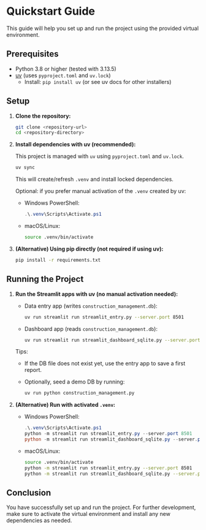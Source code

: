 # Quickstart Guide

This guide will help you set up and run the project using the provided virtual environment.

## Prerequisites

- Python 3.8 or higher (tested with 3.13.5)
- [uv](https://docs.astral.sh/uv/) (uses `pyproject.toml` and `uv.lock`)
  - Install: `pip install uv` (or see uv docs for other installers)

## Setup

1. **Clone the repository:**

   ```bash
   git clone <repository-url>
   cd <repository-directory>
   ```

2. **Install dependencies with uv (recommended):**

   This project is managed with `uv` using `pyproject.toml` and `uv.lock`.

   ```bash
   uv sync
   ```

   This will create/refresh `.venv` and install locked dependencies.

   Optional: if you prefer manual activation of the `.venv` created by uv:

   - Windows PowerShell:

     ```powershell
     .\.venv\Scripts\Activate.ps1
     ```

   - macOS/Linux:

     ```bash
     source .venv/bin/activate
     ```

3. **(Alternative) Using pip directly (not required if using uv):**

    ```bash
    pip install -r requirements.txt
    ```

## Running the Project

1. **Run the Streamlit apps with uv (no manual activation needed):**

   - Data entry app (writes `construction_management.db`):

     ```bash
     uv run streamlit run streamlit_entry.py --server.port 8501
     ```

   - Dashboard app (reads `construction_management.db`):

     ```bash
     uv run streamlit run streamlit_dashboard_sqlite.py --server.port 8502
     ```

   Tips:
   - If the DB file does not exist yet, use the entry app to save a first report.
   - Optionally, seed a demo DB by running:

     ```bash
     uv run python construction_management.py
     ```

2. **(Alternative) Run with activated `.venv`:**

   - Windows PowerShell:

     ```powershell
     .\.venv\Scripts\Activate.ps1
     python -m streamlit run streamlit_entry.py --server.port 8501
     python -m streamlit run streamlit_dashboard_sqlite.py --server.port 8502
     ```

   - macOS/Linux:

     ```bash
     source .venv/bin/activate
     python -m streamlit run streamlit_entry.py --server.port 8501
     python -m streamlit run streamlit_dashboard_sqlite.py --server.port 8502
     ```

## Conclusion

You have successfully set up and run the project. For further development, make sure to activate the virtual environment and install any new dependencies as needed.